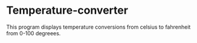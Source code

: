 # Temperature-converter
This program displays temperature conversions from celsius to fahrenheit from 0-100 degreees.
